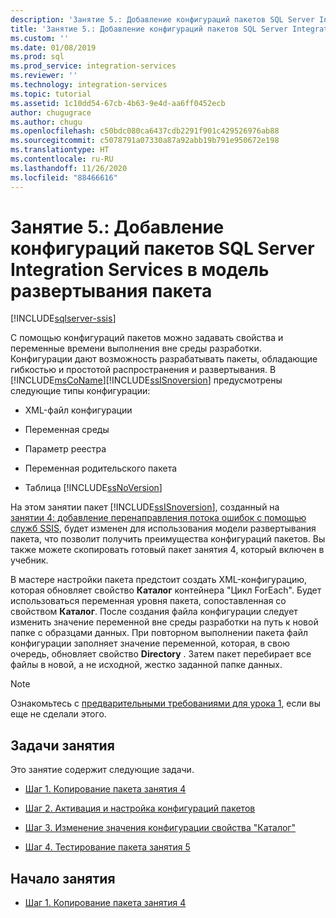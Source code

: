 ```yaml
---
description: 'Занятие 5.: Добавление конфигураций пакетов SQL Server Integration Services в модель развертывания пакета'
title: 'Занятие 5.: Добавление конфигураций пакетов SQL Server Integration Services в модель развертывания пакета | Документация Майкрософт'
ms.custom: ''
ms.date: 01/08/2019
ms.prod: sql
ms.prod_service: integration-services
ms.reviewer: ''
ms.technology: integration-services
ms.topic: tutorial
ms.assetid: 1c10dd54-67cb-4b63-9e4d-aa6ff0452ecb
author: chugugrace
ms.author: chugu
ms.openlocfilehash: c50bdc080ca6437cdb2291f901c429526976ab88
ms.sourcegitcommit: c5078791a07330a87a92abb19b791e950672e198
ms.translationtype: HT
ms.contentlocale: ru-RU
ms.lasthandoff: 11/26/2020
ms.locfileid: "88466616"
---
```

# <a name="lesson-5-add-ssis-package-configurations-for-the-package-deployment-model"></a>Занятие 5.: Добавление конфигураций пакетов SQL Server Integration Services в модель развертывания пакета

[!INCLUDE[sqlserver-ssis](../includes/applies-to-version/sqlserver-ssis.md)]



С помощью конфигураций пакетов можно задавать свойства и переменные времени выполнения вне среды разработки. Конфигурации дают возможность разрабатывать пакеты, обладающие гибкостью и простотой распространения и развертывания. В [!INCLUDE[msCoName](../includes/msconame-md.md)][!INCLUDE[ssISnoversion](../includes/ssisnoversion-md.md)] предусмотрены следующие типы конфигурации:  
  
-   XML-файл конфигурации  
  
-   Переменная среды  
  
-   Параметр реестра  
  
-   Переменная родительского пакета  
  
-   Таблица [!INCLUDE[ssNoVersion](../includes/ssnoversion-md.md)]  
  
На этом занятии пакет [!INCLUDE[ssISnoversion](../includes/ssisnoversion-md.md)], созданный на [занятии 4: добавление перенаправления потока ошибок с помощью служб SSIS](../integration-services/lesson-4-add-error-flow-redirection-with-ssis.md), будет изменен для использования модели развертывания пакета, что позволит получить преимущества конфигураций пакетов. Вы также можете скопировать готовый пакет занятия 4, который включен в учебник. 

В мастере настройки пакета предстоит создать XML-конфигурацию, которая обновляет свойство **Каталог** контейнера "Цикл ForEach". Будет использоваться переменная уровня пакета, сопоставленная со свойством **Каталог**. После создания файла конфигурации следует изменить значение переменной вне среды разработки на путь к новой папке с образцами данных. При повторном выполнении пакета файл конфигурации заполняет значение переменной, которая, в свою очередь, обновляет свойство **Directory** . Затем пакет перебирает все файлы в новой, а не исходной, жестко заданной папке данных.  
  
> [!NOTE]
> Ознакомьтесь с [предварительными требованиями для урока 1](../integration-services/lesson-1-create-a-project-and-basic-package-with-ssis.md#prerequisites), если вы еще не сделали этого.
  
## <a name="lesson-tasks"></a>Задачи занятия  
Это занятие содержит следующие задачи.  
  
-   [Шаг 1. Копирование пакета занятия 4](../integration-services/lesson-5-1-copying-the-lesson-4-package.md)  
  
-   [Шаг 2. Активация и настройка конфигураций пакетов](../integration-services/lesson-5-2-enabling-and-configuring-package-configurations.md)  
  
-   [Шаг 3. Изменение значения конфигурации свойства "Каталог"](../integration-services/lesson-5-3-modifying-the-directory-property-configuration-value.md)  
  
-   [Шаг 4. Тестирование пакета занятия 5](../integration-services/lesson-5-4-testing-the-lesson-5-tutorial-package.md)  
  
## <a name="start-the-lesson"></a>Начало занятия  
  
-   [Шаг 1. Копирование пакета занятия 4](../integration-services/lesson-5-1-copying-the-lesson-4-package.md)  
  
  
  
